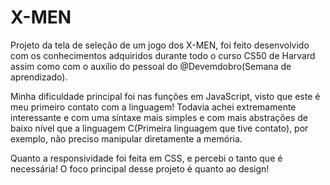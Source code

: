 # X-MEN
Projeto da tela de seleção de um jogo dos X-MEN, foi feito desenvolvido com os conhecimentos adquiridos durante todo o curso CS50 de Harvard assim como com o auxílio do pessoal do @Devemdobro(Semana de aprendizado).

Minha dificuldade principal foi nas funções em JavaScript, visto que este é meu primeiro contato com a linguagem! 
Todavia achei extremamente interessante e com uma síntaxe mais simples e com mais abstrações de baixo nível que a linguagem C(Primeira linguagem  que tive contato), por exemplo,  não preciso manipular diretamente a memória.

Quanto a responsividade foi feita em CSS, e percebi o tanto que é necessária!
O foco principal desse projeto é quanto ao design!
